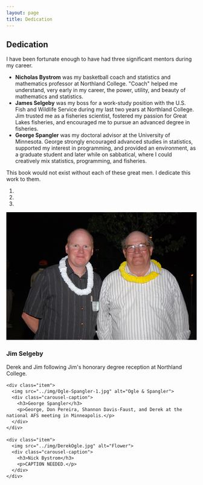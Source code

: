 ```yaml
---
layout: page
title: Dedication
---
```


## Dedication

I have been fortunate enough to have had three significant mentors during my career.

* **Nicholas Bystrom** was my basketball coach and statistics and mathematics professor at Northland College.  "Coach" helped me understand, very early in my career, the power, utility, and beauty of mathematics and statistics.
* **James Selgeby** was my boss for a work-study position with the U.S. Fish and Wildlife Service during my last two years at Northland College.  Jim trusted me as a fisheries scientist, fostered my passion for Great Lakes fisheries, and encouraged me to pursue an advanced degree in fisheries.
* **George Spangler** was my doctoral advisor at the University of Minnesota.  George strongly encouraged advanced studies in statistics, supported my interest in programming, and provided an environment, as a graduate student and later while on sabbatical, where I could creatively mix statistics, programming, and fisheries.

This book would not exist without each of these great men.  I dedicate this work to them.

<div id="mentorCarousel" class="carousel slide" data-ride="carousel">
  <!-- Indicators -->
  <ol class="carousel-indicators">
    <li data-target="#mentorCarousel" data-slide-to="0" class="active"></li>
    <li data-target="#mentorCarousel" data-slide-to="1"></li>
    <li data-target="#mentorCarousel" data-slide-to="2"></li>
  </ol>

  <!-- Wrapper for slides -->
  <div class="carousel-inner" role="listbox">
    <div class="item active">
      <img src="../img/Ogle-Selgeby-1.jpg" alt="Ogle & Selgeby">
      <div class="carousel-caption">
        <h3>Jim Selgeby</h3>
        <p>Derek and Jim following Jim's honorary degree reception at Northland College.</p>
      </div>
    </div>

    <div class="item">
      <img src="../img/Ogle-Spangler-1.jpg" alt="Ogle & Spangler">
      <div class="carousel-caption">
        <h3>George Spangler</h3>
        <p>George, Don Pereira, Shannon Davis-Faust, and Derek at the national AFS meeting in Minneapolis.</p>
      </div>
    </div>

    <div class="item">
      <img src="../img/DerekOgle.jpg" alt="Flower">
      <div class="carousel-caption">
        <h3>Nick Bystrom</h3>
        <p>CAPTION NEEDED.</p>
      </div>
    </div>
</div>
